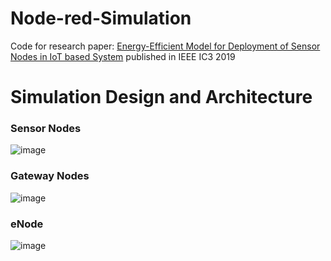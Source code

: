 # Node-red-Simulation
Code for research paper: [Energy-Efficient Model for Deployment of Sensor Nodes in IoT based System](https://ieeexplore.ieee.org/document/8844916) published in IEEE IC3 2019<br>
# Simulation Design and Architecture
### Sensor Nodes
![image](https://drive.google.com/uc?export=view&id=1owIe5cSmAb1c_kDkF5DmiEA_l9YIgm46)
### Gateway Nodes
![image](https://drive.google.com/uc?export=view&id=1qeH-JKiqZ5qVORTsZwbjiUi00oY7KchQ)
### eNode
![image](https://drive.google.com/uc?export=view&id=1LBaVb3CjZbM2kUM1CrAanTOJMbThNcyu)
